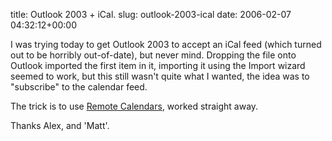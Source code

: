 title: Outlook 2003 + iCal.
slug: outlook-2003-ical
date: 2006-02-07 04:32:12+00:00

I was trying today to get Outlook 2003 to accept an iCal feed (which turned out to be horribly out-of-date), but never mind. Dropping the file onto Outlook imported the first item in it, importing it using the Import wizard seemed to work, but this still wasn't quite what I wanted, the idea was to "subscribe" to the calendar feed.

The trick is to use <a href="http://sourceforge.net/projects/remotecalendars/">Remote Calendars</a>, worked straight away. 

Thanks Alex, and 'Matt'.